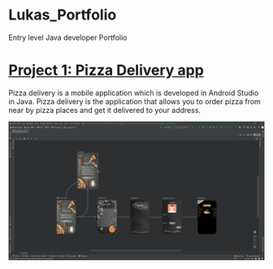 # Lukas_Portfolio
Entry level Java developer Portfolio

# [Project 1: Pizza Delivery app](https://github.com/Lukas-Daugela/Project1_Pizza_Delivery/tree/master)
Pizza delivery is a mobile application which is developed in Android Studio in Java. Pizza delivery is the application that allows you to order pizza from near by pizza places and get it delivered to your address.

![](https://github.com/Lukas-Daugela/Lukas_Portfolio/blob/main/Images/Structure.PNG)
